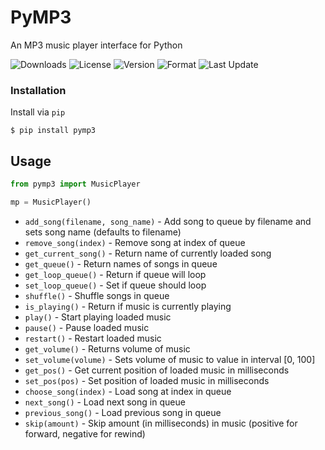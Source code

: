 # PyMP3
An MP3 music player interface for Python

![Downloads](https://img.shields.io/pypi/dm/pymp3?style=flat-square)
![License](https://img.shields.io/pypi/l/pymp3?style=flat-square)
![Version](https://img.shields.io/pypi/v/pymp3?label=version&style=flat-square)
![Format](https://img.shields.io/pypi/format/pymp3?style=flat-square)
![Last Update](https://img.shields.io/github/last-commit/cmdvmd/pymp3?style=flat-square)

### Installation
Install via `pip`

```
$ pip install pymp3
```

## Usage

```python
from pymp3 import MusicPlayer

mp = MusicPlayer()
```

* `add_song(filename, song_name)` - Add song to queue by filename and sets song name (defaults to filename) 
* `remove_song(index)` - Remove song at index of queue
* `get_current_song()` - Return name of currently loaded song
* `get_queue()` - Return names of songs in queue
* `get_loop_queue()` - Return if queue will loop
* `set_loop_queue()` - Set if queue should loop
* `shuffle()` - Shuffle songs in queue
* `is_playing()` - Return if music is currently playing
* `play()` - Start playing loaded music
* `pause()` - Pause loaded music
* `restart()` - Restart loaded music
* `get_volume()` - Returns volume of music
* `set_volume(volume)` - Sets volume of music to value in interval [0, 100]
* `get_pos()` - Get current position of loaded music in milliseconds
* `set_pos(pos)` - Set position of loaded music in milliseconds
* `choose_song(index)` - Load song at index in queue
* `next_song()` - Load next song in queue
* `previous_song()` - Load previous song in queue
* `skip(amount)` - Skip amount (in milliseconds) in music (positive for forward, negative for rewind)